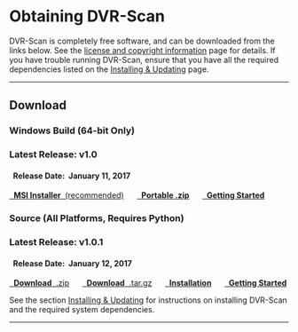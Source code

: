 
# Obtaining DVR-Scan

DVR-Scan is completely free software, and can be downloaded from the links below.  See the [license and copyright information](copyright.md) page for details.  If you have trouble running DVR-Scan, ensure that you have all the required dependencies listed on the [Installing & Updating](guide/installing.md) page.

------------------------------------------------

<h2>Download</h2>

### Windows Build (64-bit Only) &nbsp; <span class="wy-text-neutral"><span class="fa fa-windows"></span></span>

<div class="important">
<h3 class="wy-text-neutral"><span class="fa fa-forward wy-text-info"></span> Latest Release: <b class="wy-text-neutral">v1.0</b></h3>
<h4 class="wy-text-neutral"><span class="fa fa-calendar wy-text-info"></span>&nbsp; Release Date:&nbsp; <b>January 11, 2017</b></h4>
<a href="https://github.com/Breakthrough/DVR-Scan/releases/download/v1.0/dvr-scan-1.0-win64.msi" class="btn btn-success" style="margin-bottom:8px;" role="button"><span class="fa fa-download"></span>&nbsp; <b>MSI Installer</b>&nbsp;&nbsp;(recommended)</a> &nbsp;&nbsp;&nbsp;&nbsp; <a href="https://github.com/Breakthrough/DVR-Scan/releases/download/v1.0/dvr-scan-1.0-win64-portable.zip" class="btn btn-success" style="margin-bottom:8px;" role="button"><span class="fa fa-download"></span>&nbsp; <b>Portable .zip</b></a> &nbsp;&nbsp;&nbsp;&nbsp; <a href="../guide/examples/" class="btn btn-danger" style="margin-bottom:8px;" role="button"><span class="fa fa-book"></span>&nbsp; <b>Getting Started</b></a>
</div>

### Source (All Platforms, Requires Python) &nbsp; <span class="wy-text-neutral"><span class="fa fa-windows"></span> &nbsp; <span class="fa fa-linux"></span> &nbsp; <span class="fa fa-apple"></span></span>

<div class="important">
<h3 class="wy-text-neutral"><span class="fa fa-forward wy-text-info"></span> Latest Release: <b class="wy-text-neutral">v1.0.1</b></h3>
<h4 class="wy-text-neutral"><span class="fa fa-calendar wy-text-info"></span>&nbsp; Release Date:&nbsp; <b>January 12, 2017</b></h4>
<a href="https://github.com/Breakthrough/DVR-Scan/archive/v1.0.1.zip" class="btn btn-info" style="margin-bottom:8px;" role="button"><span class="fa fa-download"></span>&nbsp; <b>Download</b>&nbsp;&nbsp;.zip</a> &nbsp;&nbsp;&nbsp;&nbsp; <a href="https://github.com/Breakthrough/DVR-Scan/archive/v1.0.1.tar.gz" class="btn btn-info" style="margin-bottom:8px;" role="button"><span class="fa fa-download"></span>&nbsp; <b>Download</b>&nbsp;&nbsp;.tar.gz</a> &nbsp;&nbsp;&nbsp;&nbsp; <a href="../guide/installing/" class="btn btn-warning" style="margin-bottom:8px;" role="button"><span class="fa fa-gear"></span>&nbsp; <b>Installation</b></a> &nbsp;&nbsp;&nbsp;&nbsp; <a href="../guide/examples/" class="btn btn-danger" style="margin-bottom:8px;" role="button"><span class="fa fa-book"></span>&nbsp; <b>Getting Started</b></a>
</div>

See the section [Installing & Updating](guide/installing.md) for instructions on installing DVR-Scan and the required system dependencies.

------------------------------------------------

